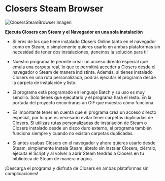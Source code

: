# Closers Steam Browser

![ClosersSteamBrowser Imagen](https://i.imgur.com/9r8095s.gif)

**Ejecuta Closers con Steam y el Navegador en una sola instalación**

- Si eres de los que tiene instalado Closers Online tanto en el navegador como en Steam, o simplemente quieres usarlo en ambas plataformas sin necesidad de tener dos instalaciones, ¡tenemos la solución para ti!

- Nuestro programa te permite crear un acceso directo especial que emula una carpeta real, lo que te permitirá acceder a Closers desde el navegador o Steam de manera indistinta. Además, si tienes instalado Closers en una ruta personalizada, podrás ejecutar el programa desde la carpeta de instalación y listo.

- El programa está programado en lenguaje Batch y su uso es muy sencillo. Solo tienes que ejecutarlo y el programa hará el resto. En la portada del proyecto encontrarás un GIF que muestra cómo funciona.

- Es importante tener en cuenta que el programa crea un acceso directo especial, por lo que es necesario evitar tener carpetas duplicadas de Closers. Si utilizas rutas personalizadas de instalación de Steam o Closers instalado desde un disco duro externo, el programa también funciona siempre y cuando no existan carpetas duplicadas.

- Si antes usabas Closers en el navegador y ahora quieres usarlo desde Steam, simplemente instala Steam, ábrelo sin instalar Closers, ciérralo, ejecuta el Script y al volver a abrir Steam tendrás a Closers en tu biblioteca de Steam de manera mágica.

¡Descarga el programa y disfruta de Closers en ambas plataformas sin complicaciones!
